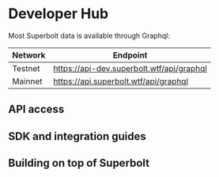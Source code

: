 # Developer Hub

Most Superbolt data is available through Graphql:

| Network | Endpoint                                  |
| ------- | ----------------------------------------- |
| Testnet | https://api-dev.superbolt.wtf/api/graphql |
| Mainnet | https://api.superbolt.wtf/api/graphql     |

## API access

## SDK and integration guides

## Building on top of Superbolt
